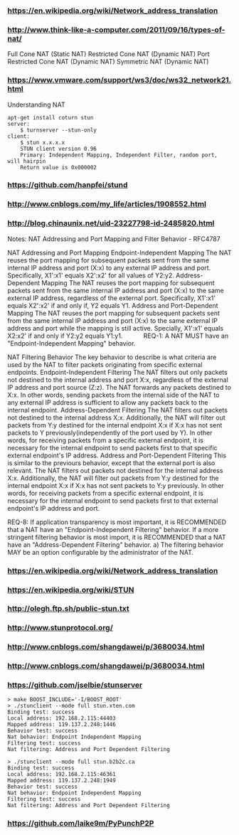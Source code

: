 
### https://en.wikipedia.org/wiki/Network_address_translation

### http://www.think-like-a-computer.com/2011/09/16/types-of-nat/

Full Cone NAT (Static NAT)
Restricted Cone NAT (Dynamic NAT)
Port Restricted Cone NAT (Dynamic NAT)
Symmetric NAT (Dynamic NAT)

### https://www.vmware.com/support/ws3/doc/ws32_network21.html

Understanding NAT 

    apt-get install coturn stun
    server:
        $ turnserver --stun-only
    client:
        $ stun x.x.x.x
        STUN client version 0.96
        Primary: Independent Mapping, Independent Filter, random port, will hairpin
        Return value is 0x000002


### https://github.com/hanpfei/stund 

### http://www.cnblogs.com/my_life/articles/1908552.html
### http://blog.chinaunix.net/uid-23227798-id-2485820.html

Notes: NAT Addressing and Port Mapping and Filter Behavior - RFC4787

NAT Addressing and Port Mapping
Endpoint-Independent Mapping
    The NAT reuses the port mapping for subsequent packets sent from the same internal IP address and port (X:x) to any external IP address and port. Specifically, X1':x1' equals X2':x2' for all values of Y2:y2.
Address-Dependent Mapping
    The NAT reuses the port mapping for subsequent packets sent from the same internal IP address and port (X:x) to the same external IP address, regardless of the external port. Specifically, X1':x1' equals X2':x2' if and only if, Y2 equals Y1.
Address and Port-Dependent Mapping
    The NAT reuses the port mapping for subsequent packets sent from the same internal IP address and port (X:x) to the same external IP address and port while the mapping is still active. Specially, X1':x1' equals X2:x2' if and only if Y2:y2 equals Y1:y1. 
             
REQ-1: A NAT MUST have an "Endpoint-Independent Mapping" behavior.

NAT Filtering Behavior
    The key behavior to describe is what criteria are used by the NAT to filter packets originating from specific external endpoints.
Endpoint-Independent Filtering
    The NAT filters out only packets not destined to the internal address and port X:x, regardless of the external IP address and port source (Z:z). The NAT forwards any packets destined to X:x. In other words, sending packets from the internal side of the NAT to any external IP address is sufficient to allow any packets back to the internal endpoint.
Address-Dependent Filtering
    The NAT filters out packets not destined to the internal address X:x. Additionally, the NAT will filter out packets from Y:y destined for the internal endpoint X:x if X:x has not sent packets to Y previously(independently of the port used by Y). In other words, for receiving packets from a specific external endpoint, it is necessary for the internal endpoint to send packets first to that specific external endpoint's IP address.
Address and Port-Dependent Filtering
    This is similar to the previours behavior, except that the external port is also relevant. The NAT filters out packets not destined for the internal address X:x. Additionally, the NAT will filter out packets from Y:y destined for the internal endpoint X:x if X:x has not sent packets to Y:y previously. In other words, for receiving packets from a specific external endpoint, it is necessary for the internal endpoint to send packets first to that external endpoint's IP address and port. 

REQ-8: If application transparency is most important, it is RECOMMENDED that a NAT have an "Endpoint-Independent Filtering" behavior. If a more stringent filtering behavior is most import, it is RECOMMENDED that a NAT have an "Address-Dependent Filtering" behavior.
    a) The filtering behavior MAY be an option configurable by the administrator of the NAT.


### https://en.wikipedia.org/wiki/Network_address_translation
### https://en.wikipedia.org/wiki/STUN
### http://olegh.ftp.sh/public-stun.txt
### http://www.stunprotocol.org/
### http://www.cnblogs.com/shangdawei/p/3680034.html
### http://www.cnblogs.com/shangdawei/p/3680034.html

### https://github.com/jselbie/stunserver

    > make BOOST_INCLUDE='-I/BOOST_ROOT'
    > ./stunclient --mode full stun.xten.com
    Binding test: success
    Local address: 192.168.2.115:44403
    Mapped address: 119.137.2.248:1446
    Behavior test: success
    Nat behavior: Endpoint Independent Mapping
    Filtering test: success
    Nat filtering: Address and Port Dependent Filtering

    > ./stunclient --mode full stun.b2b2c.ca
    Binding test: success
    Local address: 192.168.2.115:46361
    Mapped address: 119.137.2.248:1949
    Behavior test: success
    Nat behavior: Endpoint Independent Mapping
    Filtering test: success
    Nat filtering: Address and Port Dependent Filtering

### https://github.com/laike9m/PyPunchP2P


